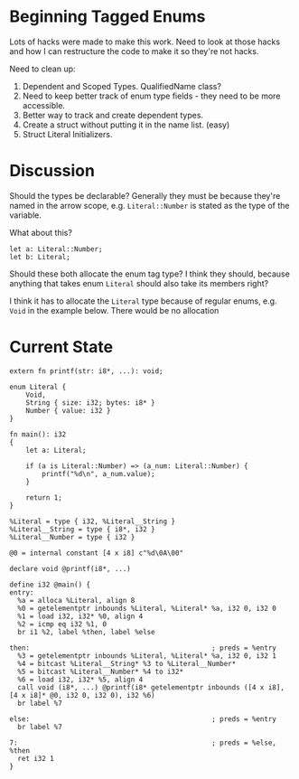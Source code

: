 # Beginning Tagged Enums

Lots of hacks were made to make this work. Need to look at those hacks and how I
can restructure the code to make it so they're not hacks.

Need to clean up:

1. Dependent and Scoped Types. QualifiedName class?
2. Need to keep better track of enum type fields - they need to be more accessible.
3. Better way to track and create dependent types.
4. Create a struct without putting it in the name list. (easy)
5. Struct Literal Initializers.

# Discussion

Should the types be declarable? Generally they must be because they're named in the arrow scope, e.g. `Literal::Number` is stated as the type of the variable.

What about this?
```
let a: Literal::Number;
let b: Literal;
```

Should these both allocate the enum tag type? I think they should, because anything that takes enum `Literal` should also take its members right?

I think it has to allocate the `Literal` type because of regular enums, e.g. `Void` in the example below. There would be no allocation

# Current State

```
extern fn printf(str: i8*, ...): void;

enum Literal {
    Void,
    String { size: i32; bytes: i8* }
    Number { value: i32 }
}

fn main(): i32 
{
    let a: Literal;

    if (a is Literal::Number) => (a_num: Literal::Number) {
        printf("%d\n", a_num.value);
    }

    return 1;
}
```

```ir
%Literal = type { i32, %Literal__String }
%Literal__String = type { i8*, i32 }
%Literal__Number = type { i32 }

@0 = internal constant [4 x i8] c"%d\0A\00"

declare void @printf(i8*, ...)

define i32 @main() {
entry:
  %a = alloca %Literal, align 8
  %0 = getelementptr inbounds %Literal, %Literal* %a, i32 0, i32 0
  %1 = load i32, i32* %0, align 4
  %2 = icmp eq i32 %1, 0
  br i1 %2, label %then, label %else

then:                                             ; preds = %entry
  %3 = getelementptr inbounds %Literal, %Literal* %a, i32 0, i32 1
  %4 = bitcast %Literal__String* %3 to %Literal__Number*
  %5 = bitcast %Literal__Number* %4 to i32*
  %6 = load i32, i32* %5, align 4
  call void (i8*, ...) @printf(i8* getelementptr inbounds ([4 x i8], [4 x i8]* @0, i32 0, i32 0), i32 %6)
  br label %7

else:                                             ; preds = %entry
  br label %7

7:                                                ; preds = %else, %then
  ret i32 1
}
```